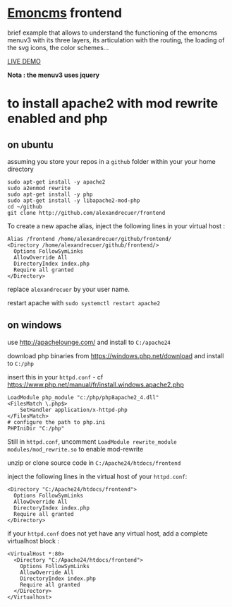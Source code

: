 # [Emoncms](http://github.com/emoncms/emoncms) frontend

brief example that allows to understand the functioning of the emoncms menuv3 with its three layers, its articulation with the routing, the loading of the svg icons, the color schemes...

[LIVE DEMO](https://alexandrecuer.github.io/frontend/)

**Nota : the menuv3 uses jquery**

# to install apache2 with mod rewrite enabled and php 

## on ubuntu

assuming you store your repos in a `github` folder within your your home directory 
```
sudo apt-get install -y apache2
sudo a2enmod rewrite
sudo apt-get install -y php
sudo apt-get install -y libapache2-mod-php
cd ~/github
git clone http://github.com/alexandrecuer/frontend
```

To create a new apache alias, inject the following lines in your virtual host :

```
Alias /frontend /home/alexandrecuer/github/frontend/
<Directory /home/alexandrecuer/github/frontend/>
  Options FollowSymLinks
  AllowOverride All
  DirectoryIndex index.php
  Require all granted
</Directory> 
```
replace `alexandrecuer` by your user name.

restart apache with `sudo systemctl restart apache2`

## on windows

use http://apachelounge.com/ and install to `C:/apache24`

download php binaries from https://windows.php.net/download and install to `C:/php`

insert this in your `httpd.conf` - cf https://www.php.net/manual/fr/install.windows.apache2.php

```
LoadModule php_module "c:/php/php8apache2_4.dll"
<FilesMatch \.php$>
    SetHandler application/x-httpd-php
</FilesMatch>
# configure the path to php.ini
PHPIniDir "C:/php"
```
Still in `httpd.conf`, uncomment `LoadModule rewrite_module modules/mod_rewrite.so` to enable mod-rewrite

unzip or clone source code in `C:/Apache24/htdocs/frontend`

inject the following lines in the virtual host of your `httpd.conf`:
```
<Directory "C:/Apache24/htdocs/frontend">
  Options FollowSymLinks
  AllowOverride All
  DirectoryIndex index.php
  Require all granted
</Directory>
```
if your `httpd.conf` does not yet have any virtual host, add a complete virtualhost block :
```
<VirtualHost *:80>
  <Directory "C:/Apache24/htdocs/frontend">
    Options FollowSymLinks
    AllowOverride All
    DirectoryIndex index.php
    Require all granted
  </Directory>
</Virtualhost>
```



